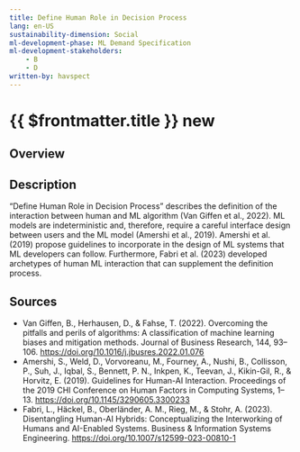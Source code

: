 ```yaml
---
title: Define Human Role in Decision Process
lang: en-US
sustainability-dimension: Social
ml-development-phase: ML Demand Specification
ml-development-stakeholders: 
    - B
    - D
written-by: havspect
---
```


<script setup>
import DPOverview from '../../components/DPOverview.vue'
</script>


# {{ $frontmatter.title }} <Badge type="tip">new</Badge>

## Overview
<DPOverview />

## Description
“Define Human Role in Decision Process” describes the definition of the interaction between human and ML algorithm (Van Giffen et al., 2022). ML models are indeterministic and, therefore, require a careful interface design between users and the ML model (Amershi et al., 2019). Amershi et al. (2019) propose guidelines to incorporate in the design of ML systems that ML developers can follow. Furthermore, Fabri et al. (2023) developed archetypes of human ML interaction that can supplement the definition process. 

## Sources 
- Van Giffen, B., Herhausen, D., & Fahse, T. (2022). Overcoming the pitfalls and perils of algorithms: A classification of machine learning biases and mitigation methods. Journal of Business Research, 144, 93–106. https://doi.org/10.1016/j.jbusres.2022.01.076
- Amershi, S., Weld, D., Vorvoreanu, M., Fourney, A., Nushi, B., Collisson, P., Suh, J., Iqbal, S., Bennett, P. N., Inkpen, K., Teevan, J., Kikin-Gil, R., & Horvitz, E. (2019). Guidelines for Human-AI Interaction. Proceedings of the 2019 CHI Conference on Human Factors in Computing Systems, 1–13. https://doi.org/10.1145/3290605.3300233
- Fabri, L., Häckel, B., Oberländer, A. M., Rieg, M., & Stohr, A. (2023). Disentangling Human-AI Hybrids: Conceptualizing the Interworking of Humans and AI-Enabled Systems. Business & Information Systems Engineering. https://doi.org/10.1007/s12599-023-00810-1



